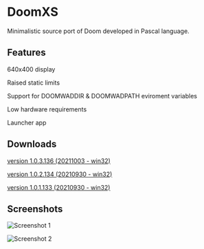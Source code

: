 # DoomXS
 Minimalistic source port of Doom developed in Pascal language.

## Features
640x400 display

Raised static limits

Support for DOOMWADDIR & DOOMWADPATH eviroment variables

Low hardware requirements

Launcher app 

## Downloads

[version 1.0.3.136 (20211003 - win32)](https://sourceforge.net/projects/doomxs/files/DoomXS_1.0/DoomXS_1.0.3.136_bin.zip/download)

[version 1.0.2.134 (20210930 - win32)](https://sourceforge.net/projects/doomxs/files/DoomXS_1.0/DoomXS_1.0.2.134_bin.zip/download)

[version 1.0.1.133 (20210930 - win32)](https://sourceforge.net/projects/doomxs/files/DoomXS_1.0/DoomXS_1.0.1.133_bin.zip/download)

## Screenshots

![Screenshot 1](https://i.postimg.cc/4xn5wfFd/doomxs01.png "Screenshot 1")

![Screenshot 2](https://i.postimg.cc/5tdCvbhD/doomxs02.png "Screenshot 2")
